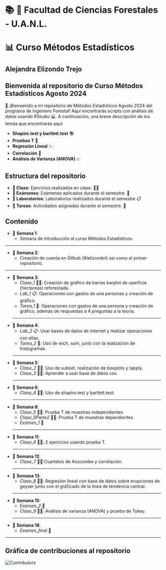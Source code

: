 # :books: :evergreen_tree: Facultad de Ciencias Forestales - U.A.N.L.
# :bar_chart: Curso Métodos Estadísticos 
## Alejandra Elizondo Trejo

## Bienvenida al repositorio de Curso Métodos Estadísticos Agosto 2024
:wave: ¡Bienvenido a mi repositorio de Métodos Estadísticos Agosto 2024 del programa de Ingeniero Forestal! Aquí encontrarás scripts con análisis de datos usando RStudio 💻. A continuación, una breve descripción de los temás que encontrarás aquí:

+ **Shapiro.test y bartlett.test** :books:
+ **Pruebas T** :dart:
+ **Regresión Lineal** :chart_with_downwards_trend:
+ **Correlación** :link:
+ **Análisis de Varianza (ANOVA)** :chart_with_upwards_trend:

## Estructura del repositorio
+ **📁 Clase**: Ejercicios realizados en clase. :man_technologist:
+ **:file_folder: Exámenes**: Exámenes aplicados durante el semestre. :page_with_curl:
+ **:file_folder: Laboratorios**: Laboratorios realizados durante el semestre :clipboard:
+ **:file_folder: Tareas**: Actividades asignadas durante el semestre. :notebook:

## Contenido

+ :calendar: **Semana 1**:
	+ Semana de introducción al curso Métodos Estadísticos.
---
+ :calendar: **Semana 2**:
  	+ Creación de cuenta en Github (Alelizondot) así como el primer repositorio.
---
+ :calendar: **Semana 3**: 
	+ *Clase_1* :man_technologist:: Creación de gráfico de barras barplot de uperficie (hectareas) reforestada.
	+ *Lab_1* :clipboard:: Operaciones con gastos de una personas y creación de gráfico.
	+ *Tarea_1* :notebook:: Operaciones con gastos de una persona y creación de gráfico, además de respuestas a 4 preguntas a la teoría.
	---
+ :calendar: **Semana 4**:
	+ *Lab_2* :clipboard:: Usar bases de datos de internet y realizar operaciones con ellas.
	+ *Tarea_2* :notebook:: Uso de wich, sum, junto con la realización de histogramas.
	---
+ :calendar: **Semana 5**: 
	+ *Clase_2* :man_technologist:: Uso de subset, realización de boxplots y tapply.
	+ *Clase_3* :man_technologist:: Aprender a usar base de datos csv.
	---
+ :calendar: **Semana 6**: 
	+ *Clase_4* :man_technologist:: Uso de shapiro.test y bartlett.test.
	---
+ :calendar: **Semana 8**:
	+ *Clase_5* :man_technologist:: Prueba T de muestras independientes
	+ *Clase_5Parte2* :man_technologist:: Prueba T de muestras dependientes.
	+ *Exámen_1* :page_with_curl:
	---
+ :calendar: **Semana 11**:
	+ *Clase_6* :man_technologist:: 2 ejercicios usando prueba T.
	---
+ :calendar: **Semana 12**:
	+ *Clase_7* :man_technologist::Cuartetos de Anscombe y correlación.
	---
+ :calendar: **Semana 13**:
	+ *Clase_8* :man_technologist:: Regresión lineal con base de datos sobre erupciones de geyser junto con
	el gráficado de la línea de tendencia central.
	---
+ :calendar: **Semana 15**:
	+ *Examen_2* :page_with_curl:
	+ *Clase_9* :man_technologist:: Análisis de varianza (ANOVA) y prueba de Tukey.
	---
+ :calendar: **Semana 18**:
	+ *Examen_final* :page_with_curl:
---
## Gráfica de contribuciones al repositorio
![Contributors](https://github.com/user-attachments/assets/ffc453a1-420a-4e02-9f37-986de0b86ee2)
